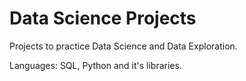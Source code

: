 # Data Science Projects

Projects to practice Data Science and Data Exploration.

Languages: SQL, Python and it's libraries.

